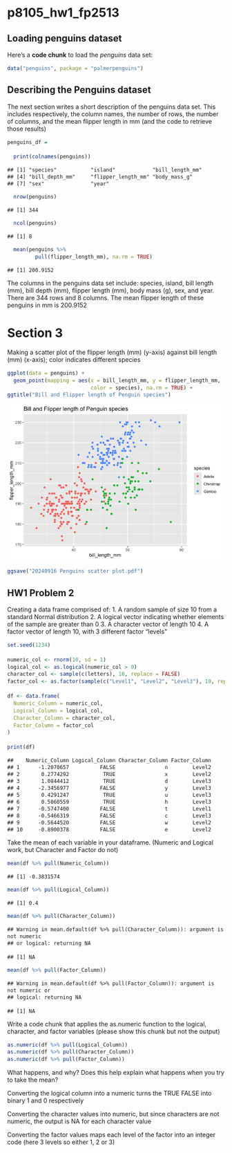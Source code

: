 p8105_hw1_fp2513
================

## Loading penguins dataset

Here’s a **code chunk** to load the *penguins* data set:

``` r
data("penguins", package = "palmerpenguins")
```

## Describing the Penguins dataset

The next section writes a short description of the penguins data set.
This includes respectively, the column names, the number of rows, the
number of columns, and the mean flipper length in mm (and the code to
retrieve those results)

``` r
penguins_df = 

  print(colnames(penguins))
```

    ## [1] "species"           "island"            "bill_length_mm"   
    ## [4] "bill_depth_mm"     "flipper_length_mm" "body_mass_g"      
    ## [7] "sex"               "year"

``` r
  nrow(penguins) 
```

    ## [1] 344

``` r
  ncol(penguins) 
```

    ## [1] 8

``` r
  mean(penguins %>% 
         pull(flipper_length_mm), na.rm = TRUE)
```

    ## [1] 200.9152

The columns in the penguins data set include: species, island, bill
length (mm), bill depth (mm), flipper length (mm), body mass (g), sex,
and year. There are 344 rows and 8 columns. The mean flipper length of
these penguins in mm is 200.9152

# Section 3

Making a scatter plot of the flipper length (mm) (y-axis) against bill
length (mm) (x-axis); color indicates different species

``` r
ggplot(data = penguins) + 
  geom_point(mapping = aes(x = bill_length_mm, y = flipper_length_mm, 
                           color = species), na.rm = TRUE) +
ggtitle("Bill and Flipper length of Penguin species")
```

![](p8105_hw1_fp2513_files/figure-gfm/yx_scatter-1.png)<!-- -->

``` r
ggsave("20240916 Penguins scatter plot.pdf")
```

## HW1 Problem 2

Creating a data frame comprised of: 1. A random sample of size 10 from a
standard Normal distribution 2. A logical vector indicating whether
elements of the sample are greater than 0 3. A character vector of
length 10 4. A factor vector of length 10, with 3 different factor
“levels”

``` r
set.seed(1234)

numeric_col <- rnorm(10, sd = 1)
logical_col <- as.logical(numeric_col > 0)
character_col <- sample(c(letters), 10, replace = FALSE)
factor_col <- as.factor(sample(c("Level1", "Level2", "Level3"), 10, replace = TRUE))

df <- data.frame(
  Numeric_Column = numeric_col,
  Logical_Column = logical_col,
  Character_Column = character_col,
  Factor_Column = factor_col
)

print(df)
```

    ##    Numeric_Column Logical_Column Character_Column Factor_Column
    ## 1      -1.2070657          FALSE                n        Level2
    ## 2       0.2774292           TRUE                x        Level2
    ## 3       1.0844412           TRUE                d        Level3
    ## 4      -2.3456977          FALSE                y        Level3
    ## 5       0.4291247           TRUE                u        Level3
    ## 6       0.5060559           TRUE                h        Level3
    ## 7      -0.5747400          FALSE                t        Level1
    ## 8      -0.5466319          FALSE                c        Level3
    ## 9      -0.5644520          FALSE                w        Level2
    ## 10     -0.8900378          FALSE                e        Level2

Take the mean of each variable in your dataframe. (Numeric and Logical
work, but Character and Factor do not)

``` r
mean(df %>% pull(Numeric_Column))
```

    ## [1] -0.3831574

``` r
mean(df %>% pull(Logical_Column))
```

    ## [1] 0.4

``` r
mean(df %>% pull(Character_Column))
```

    ## Warning in mean.default(df %>% pull(Character_Column)): argument is not numeric
    ## or logical: returning NA

    ## [1] NA

``` r
mean(df %>% pull(Factor_Column))
```

    ## Warning in mean.default(df %>% pull(Factor_Column)): argument is not numeric or
    ## logical: returning NA

    ## [1] NA

Write a code chunk that applies the as.numeric function to the logical,
character, and factor variables (please show this chunk but not the
output)

``` r
as.numeric(df %>% pull(Logical_Column))
as.numeric(df %>% pull(Character_Column))
as.numeric(df %>% pull(Factor_Column))
```

What happens, and why? Does this help explain what happens when you try
to take the mean?

Converting the logical column into a numeric turns the TRUE FALSE into
binary 1 and 0 respectively

Converting the character values into numeric, but since characters are
not numeric, the output is NA for each character value

Converting the factor values maps each level of the factor into an
integer code (here 3 levels so either 1, 2 or 3)
